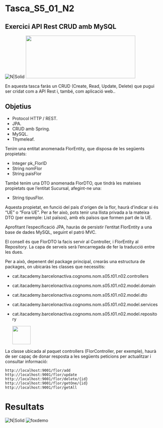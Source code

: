 # Tasca_S5_01_N2 
## Exercici API Rest CRUD amb MySQL

![N|Solid](https://logistreak.com/images/icon/mysql.png)
 <img src="https://www.yihaomen.com/static/upload/mkyong/201908/spring-thymeleaf.png" height="140" width="360" >

En aquesta tasca faràs un CRUD (Create, Read, Update, Delete) que pugui ser cridat com a API Rest i, també, com aplicació web..



## Objetius
- Protocol HTTP / REST.
- JPA.
- CRUD amb Spring.
- MySQL.
- Thymeleaf.


Tenim una entitat anomenada FlorEntity, que disposa de les següents propietats:

- Integer pk_FlorID
- String nomFlor
- String paisFlor

També tenim una DTO anomenada FlorDTO, que tindrà les mateixes propietats que l’entitat Sucursal, afegint-ne una:

-  String tipusFlor.

Aquesta propietat, en funció del país d'origen de la flor, haurà d’indicar si és “UE” o “Fora UE”. Per a fer això, pots tenir una llista privada a la mateixa DTO (per exemple: List<String> països), amb els països que formen part de la UE.

Aprofitant l’especificació JPA, hauràs de persistir l’entitat FlorEntity a una base de dades MySQL, seguint el patró MVC.

El consell és que FlorDTO la facis servir al Controller, i FlorEntity al Repository. La capa de serveis serà l’encarregada de fer la traducció entre les dues.

Per a això, depenent del package principal, crearàs una estructura de packages, on ubicaràs les classes que necessitis:

-   cat.itacademy.barcelonactiva.cognoms.nom.s05.t01.n02.controllers
-   cat.itacademy.barcelonactiva.cognoms.nom.s05.t01.n02.model.domain
-   cat.itacademy.barcelonactiva.cognoms.nom.s05.t01.n02.model.dto
-   cat.itacademy.barcelonactiva.cognoms.nom.s05.t01.n02.model.services
-   cat.itacademy.barcelonactiva.cognoms.nom.s05.t01.n02.model.repository
 
    <img src="https://github.com/gonzashan/Tasca_S5_T01_N2/blob/main/screen-shots/tree.png" height="60" width="60" >

 
La classe ubicada al paquet controllers (FlorController, per exemple), haurà de ser capaç de donar resposta a les següents peticions per actualitzar i consultar informació:

    http://localhost:9001/flor/add
    http://localhost:9001/flor/update
    http://localhost:9001/flor/delete/{id}
    http://localhost:9001/flor/getOne/{id}
    http://localhost:9001/flor/getAll

# Resultats
![N|Solid](https://logistreak.com/images/icon/mysql.png) 
![foxdemo](https://github.com/foxdemo/foxdemo.github.io/blob/master/assets/images/avatar.png)

